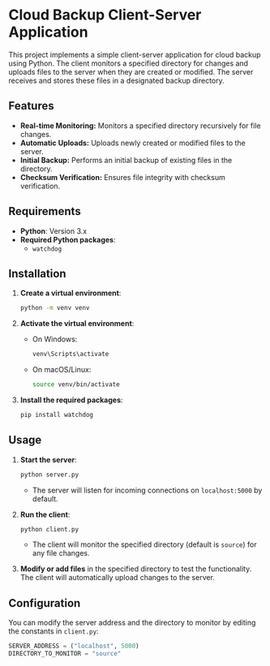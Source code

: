 # Cloud Backup Client-Server Application

This project implements a simple client-server application for cloud backup using Python. The client monitors a specified directory for changes and uploads files to the server when they are created or modified. The server receives and stores these files in a designated backup directory.

## Features

- **Real-time Monitoring:** Monitors a specified directory recursively for file changes.
- **Automatic Uploads:** Uploads newly created or modified files to the server.
- **Initial Backup:** Performs an initial backup of existing files in the directory.
- **Checksum Verification:** Ensures file integrity with checksum verification.

## Requirements

- **Python**: Version 3.x
- **Required Python packages**: 
  - `watchdog`

## Installation

1. **Create a virtual environment**:
    ```bash
    python -m venv venv
    ```

2. **Activate the virtual environment**:
    - On Windows:
        ```bash
        venv\Scripts\activate
        ```
    - On macOS/Linux:
        ```bash
        source venv/bin/activate
        ```

3. **Install the required packages**:
    ```bash
    pip install watchdog
    ```

## Usage

1. **Start the server**:
    ```bash
    python server.py
    ```
   - The server will listen for incoming connections on `localhost:5000` by default.

2. **Run the client**:
    ```bash
    python client.py
    ```
   - The client will monitor the specified directory (default is `source`) for any file changes.

3. **Modify or add files** in the specified directory to test the functionality. The client will automatically upload changes to the server.

## Configuration

You can modify the server address and the directory to monitor by editing the constants in `client.py`:
```python
SERVER_ADDRESS = ("localhost", 5000)
DIRECTORY_TO_MONITOR = "source"
